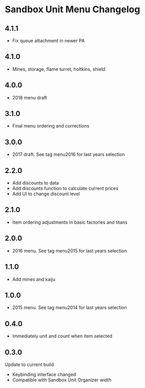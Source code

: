 # Sandbox Unit Menu Changelog

## 4.1.1

- Fix queue attachment in newer PA

## 4.1.0

- Mines, storage, flame turret, holtkins, shield

## 4.0.0

- 2018 menu draft

## 3.1.0

- Final menu ordering and corrections

## 3.0.0

- 2017 draft. See tag menu2016 for last years selection

## 2.2.0

- Add discounts to data
- Add discounts function to calculate current prices
- Add UI to change discount level

## 2.1.0

- Item ordering adjustments in basic factories and titans

## 2.0.0

- 2016 menu. See tag menu2015 for last years selection

## 1.1.0

- Add mines and kaiju

## 1.0.0

- 2015 menu. See tag menu2014 for last years selection

## 0.4.0

- Immediately unit and count when item selected

## 0.3.0

Update to current build

- Keybinding interface changed
- Compatible with Sandbox Unit Organizer width
